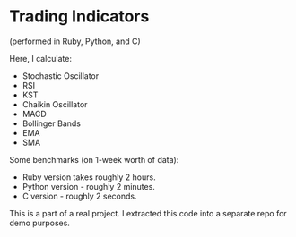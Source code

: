 # Trading Indicators 
(performed in Ruby, Python, and C)

Here, I calculate:
- Stochastic Oscillator
- RSI
- KST
- Chaikin Oscillator
- MACD
- Bollinger Bands
- EMA
- SMA

Some benchmarks (on 1-week worth of data):
- Ruby version takes roughly 2 hours.
- Python version - roughly 2 minutes.
- C version - roughly 2 seconds.

This is a part of a real project.
I extracted this code into a separate repo for demo purposes.

